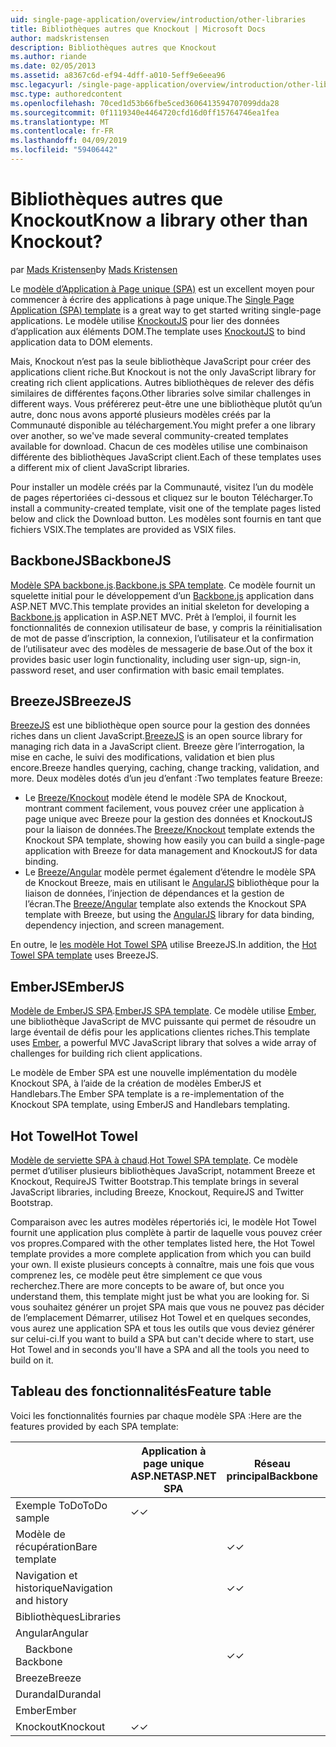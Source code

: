 ```yaml
---
uid: single-page-application/overview/introduction/other-libraries
title: Bibliothèques autres que Knockout | Microsoft Docs
author: madskristensen
description: Bibliothèques autres que Knockout
ms.author: riande
ms.date: 02/05/2013
ms.assetid: a8367c6d-ef94-4dff-a010-5eff9e6eea96
msc.legacyurl: /single-page-application/overview/introduction/other-libraries
msc.type: authoredcontent
ms.openlocfilehash: 70ced1d53b66fbe5ced3606413594707099dda28
ms.sourcegitcommit: 0f1119340e4464720cfd16d0ff15764746ea1fea
ms.translationtype: MT
ms.contentlocale: fr-FR
ms.lasthandoff: 04/09/2019
ms.locfileid: "59406442"
---
```

# <a name="know-a-library-other-than-knockout"></a><span data-ttu-id="d53df-104">Bibliothèques autres que Knockout</span><span class="sxs-lookup"><span data-stu-id="d53df-104">Know a library other than Knockout?</span></span>

<span data-ttu-id="d53df-105">par [Mads Kristensen](https://github.com/madskristensen)</span><span class="sxs-lookup"><span data-stu-id="d53df-105">by [Mads Kristensen](https://github.com/madskristensen)</span></span>

<span data-ttu-id="d53df-106">Le [modèle d’Application à Page unique (SPA)](knockoutjs-template.md) est un excellent moyen pour commencer à écrire des applications à page unique.</span><span class="sxs-lookup"><span data-stu-id="d53df-106">The [Single Page Application (SPA) template](knockoutjs-template.md) is a great way to get started writing single-page applications.</span></span> <span data-ttu-id="d53df-107">Le modèle utilise [KnockoutJS](http://knockoutjs.com/) pour lier des données d’application aux éléments DOM.</span><span class="sxs-lookup"><span data-stu-id="d53df-107">The template uses [KnockoutJS](http://knockoutjs.com/) to bind application data to DOM elements.</span></span>

<span data-ttu-id="d53df-108">Mais, Knockout n’est pas la seule bibliothèque JavaScript pour créer des applications client riche.</span><span class="sxs-lookup"><span data-stu-id="d53df-108">But Knockout is not the only JavaScript library for creating rich client applications.</span></span> <span data-ttu-id="d53df-109">Autres bibliothèques de relever des défis similaires de différentes façons.</span><span class="sxs-lookup"><span data-stu-id="d53df-109">Other libraries solve similar challenges in different ways.</span></span> <span data-ttu-id="d53df-110">Vous préférerez peut-être une une bibliothèque plutôt qu’un autre, donc nous avons apporté plusieurs modèles créés par la Communauté disponible au téléchargement.</span><span class="sxs-lookup"><span data-stu-id="d53df-110">You might prefer a one library over another, so we've made several community-created templates available for download.</span></span> <span data-ttu-id="d53df-111">Chacun de ces modèles utilise une combinaison différente des bibliothèques JavaScript client.</span><span class="sxs-lookup"><span data-stu-id="d53df-111">Each of these templates uses a different mix of client JavaScript libraries.</span></span>

<span data-ttu-id="d53df-112">Pour installer un modèle créés par la Communauté, visitez l’un du modèle de pages répertoriées ci-dessous et cliquez sur le bouton Télécharger.</span><span class="sxs-lookup"><span data-stu-id="d53df-112">To install a community-created template, visit one of the template pages listed below and click the Download button.</span></span> <span data-ttu-id="d53df-113">Les modèles sont fournis en tant que fichiers VSIX.</span><span class="sxs-lookup"><span data-stu-id="d53df-113">The templates are provided as VSIX files.</span></span>

## <a name="backbonejs"></a><span data-ttu-id="d53df-114">BackboneJS</span><span class="sxs-lookup"><span data-stu-id="d53df-114">BackboneJS</span></span>

<span data-ttu-id="d53df-115">[Modèle SPA backbone.js](../templates/backbonejs-template.md).</span><span class="sxs-lookup"><span data-stu-id="d53df-115">[Backbone.js SPA template](../templates/backbonejs-template.md).</span></span> <span data-ttu-id="d53df-116">Ce modèle fournit un squelette initial pour le développement d’un [Backbone.js](http://backbonejs.org/) application dans ASP.NET MVC.</span><span class="sxs-lookup"><span data-stu-id="d53df-116">This template provides an initial skeleton for developing a [Backbone.js](http://backbonejs.org/) application in ASP.NET MVC.</span></span> <span data-ttu-id="d53df-117">Prêt à l’emploi, il fournit les fonctionnalités de connexion utilisateur de base, y compris la réinitialisation de mot de passe d’inscription, la connexion, l’utilisateur et la confirmation de l’utilisateur avec des modèles de messagerie de base.</span><span class="sxs-lookup"><span data-stu-id="d53df-117">Out of the box it provides basic user login functionality, including user sign-up, sign-in, password reset, and user confirmation with basic email templates.</span></span>

## <a name="breezejs"></a><span data-ttu-id="d53df-118">BreezeJS</span><span class="sxs-lookup"><span data-stu-id="d53df-118">BreezeJS</span></span>

<span data-ttu-id="d53df-119">[BreezeJS](http://www.breezejs.com/?utm_source=ms-spa) est une bibliothèque open source pour la gestion des données riches dans un client JavaScript.</span><span class="sxs-lookup"><span data-stu-id="d53df-119">[BreezeJS](http://www.breezejs.com/?utm_source=ms-spa) is an open source library for managing rich data in a JavaScript client.</span></span> <span data-ttu-id="d53df-120">Breeze gère l’interrogation, la mise en cache, le suivi des modifications, validation et bien plus encore.</span><span class="sxs-lookup"><span data-stu-id="d53df-120">Breeze handles querying, caching, change tracking, validation, and more.</span></span> <span data-ttu-id="d53df-121">Deux modèles dotés d’un jeu d’enfant :</span><span class="sxs-lookup"><span data-stu-id="d53df-121">Two templates feature Breeze:</span></span>

- <span data-ttu-id="d53df-122">Le [Breeze/Knockout](../templates/breezeknockout-template.md) modèle étend le modèle SPA de Knockout, montrant comment facilement, vous pouvez créer une application à page unique avec Breeze pour la gestion des données et KnockoutJS pour la liaison de données.</span><span class="sxs-lookup"><span data-stu-id="d53df-122">The [Breeze/Knockout](../templates/breezeknockout-template.md) template extends the Knockout SPA template, showing how easily you can build a single-page application with Breeze for data management and KnockoutJS for data binding.</span></span>
- <span data-ttu-id="d53df-123">Le [Breeze/Angular](../templates/breezeangular-template.md) modèle permet également d’étendre le modèle SPA de Knockout Breeze, mais en utilisant le [AngularJS](http://angularjs.org) bibliothèque pour la liaison de données, l’injection de dépendances et la gestion de l’écran.</span><span class="sxs-lookup"><span data-stu-id="d53df-123">The [Breeze/Angular](../templates/breezeangular-template.md) template also extends the Knockout SPA template with Breeze, but using the [AngularJS](http://angularjs.org) library for data binding, dependency injection, and screen management.</span></span>

<span data-ttu-id="d53df-124">En outre, le [les modèle Hot Towel SPA](../templates/hottowel-template.md) utilise BreezeJS.</span><span class="sxs-lookup"><span data-stu-id="d53df-124">In addition, the [Hot Towel SPA template](../templates/hottowel-template.md) uses BreezeJS.</span></span>

## <a name="emberjs"></a><span data-ttu-id="d53df-125">EmberJS</span><span class="sxs-lookup"><span data-stu-id="d53df-125">EmberJS</span></span>

<span data-ttu-id="d53df-126">[Modèle de EmberJS SPA](../templates/emberjs-template.md).</span><span class="sxs-lookup"><span data-stu-id="d53df-126">[EmberJS SPA template](../templates/emberjs-template.md).</span></span> <span data-ttu-id="d53df-127">Ce modèle utilise [Ember](http://emberjs.com/), une bibliothèque JavaScript de MVC puissante qui permet de résoudre un large éventail de défis pour les applications clientes riches.</span><span class="sxs-lookup"><span data-stu-id="d53df-127">This template uses [Ember](http://emberjs.com/), a powerful MVC JavaScript library that solves a wide array of challenges for building rich client applications.</span></span>

<span data-ttu-id="d53df-128">Le modèle de Ember SPA est une nouvelle implémentation du modèle Knockout SPA, à l’aide de la création de modèles EmberJS et Handlebars.</span><span class="sxs-lookup"><span data-stu-id="d53df-128">The Ember SPA template is a re-implementation of the Knockout SPA template, using EmberJS and Handlebars templating.</span></span>

## <a name="hot-towel"></a><span data-ttu-id="d53df-129">Hot Towel</span><span class="sxs-lookup"><span data-stu-id="d53df-129">Hot Towel</span></span>

<span data-ttu-id="d53df-130">[Modèle de serviette SPA à chaud](../templates/hottowel-template.md).</span><span class="sxs-lookup"><span data-stu-id="d53df-130">[Hot Towel SPA template](../templates/hottowel-template.md).</span></span> <span data-ttu-id="d53df-131">Ce modèle permet d’utiliser plusieurs bibliothèques JavaScript, notamment Breeze et Knockout, RequireJS Twitter Bootstrap.</span><span class="sxs-lookup"><span data-stu-id="d53df-131">This template brings in several JavaScript libraries, including Breeze, Knockout, RequireJS and Twitter Bootstrap.</span></span>

<span data-ttu-id="d53df-132">Comparaison avec les autres modèles répertoriés ici, le modèle Hot Towel fournit une application plus complète à partir de laquelle vous pouvez créer vos propres.</span><span class="sxs-lookup"><span data-stu-id="d53df-132">Compared with the other templates listed here, the Hot Towel template provides a more complete application from which you can build your own.</span></span> <span data-ttu-id="d53df-133">Il existe plusieurs concepts à connaître, mais une fois que vous comprenez les, ce modèle peut être simplement ce que vous recherchez.</span><span class="sxs-lookup"><span data-stu-id="d53df-133">There are more concepts to be aware of, but once you understand them, this template might just be what you are looking for.</span></span> <span data-ttu-id="d53df-134">Si vous souhaitez générer un projet SPA mais que vous ne pouvez pas décider de l’emplacement Démarrer, utilisez Hot Towel et en quelques secondes, vous aurez une application SPA et tous les outils que vous deviez générer sur celui-ci.</span><span class="sxs-lookup"><span data-stu-id="d53df-134">If you want to build a SPA but can't decide where to start, use Hot Towel and in seconds you'll have a SPA and all the tools you need to build on it.</span></span>

## <a name="feature-table"></a><span data-ttu-id="d53df-135">Tableau des fonctionnalités</span><span class="sxs-lookup"><span data-stu-id="d53df-135">Feature table</span></span>

<span data-ttu-id="d53df-136">Voici les fonctionnalités fournies par chaque modèle SPA :</span><span class="sxs-lookup"><span data-stu-id="d53df-136">Here are the features provided by each SPA template:</span></span>


|                        | <span data-ttu-id="d53df-137">Application à page unique ASP.NET</span><span class="sxs-lookup"><span data-stu-id="d53df-137">ASP.NET SPA</span></span> | <span data-ttu-id="d53df-138">Réseau principal</span><span class="sxs-lookup"><span data-stu-id="d53df-138">Backbone</span></span> | <span data-ttu-id="d53df-139">Breeze/Angular</span><span class="sxs-lookup"><span data-stu-id="d53df-139">Breeze/Angular</span></span> | <span data-ttu-id="d53df-140">Breeze/KO</span><span class="sxs-lookup"><span data-stu-id="d53df-140">Breeze/KO</span></span> |  <span data-ttu-id="d53df-141">Ember</span><span class="sxs-lookup"><span data-stu-id="d53df-141">Ember</span></span>   | <span data-ttu-id="d53df-142">Hot Towel</span><span class="sxs-lookup"><span data-stu-id="d53df-142">Hot Towel</span></span> |
|------------------------|-------------|----------|----------------|-----------|----------|-----------|
|      <span data-ttu-id="d53df-143">Exemple ToDo</span><span class="sxs-lookup"><span data-stu-id="d53df-143">ToDo sample</span></span>       |  <span data-ttu-id="d53df-144">&#10003;</span><span class="sxs-lookup"><span data-stu-id="d53df-144">&#10003;</span></span>   |          |    <span data-ttu-id="d53df-145">&#10003;</span><span class="sxs-lookup"><span data-stu-id="d53df-145">&#10003;</span></span>    | <span data-ttu-id="d53df-146">&#10003;</span><span class="sxs-lookup"><span data-stu-id="d53df-146">&#10003;</span></span>  | <span data-ttu-id="d53df-147">&#10003;</span><span class="sxs-lookup"><span data-stu-id="d53df-147">&#10003;</span></span> |           |
|     <span data-ttu-id="d53df-148">Modèle de récupération</span><span class="sxs-lookup"><span data-stu-id="d53df-148">Bare template</span></span>      |             | <span data-ttu-id="d53df-149">&#10003;</span><span class="sxs-lookup"><span data-stu-id="d53df-149">&#10003;</span></span> |                |           |          | <span data-ttu-id="d53df-150">&#10003;</span><span class="sxs-lookup"><span data-stu-id="d53df-150">&#10003;</span></span>  |
| <span data-ttu-id="d53df-151">Navigation et historique</span><span class="sxs-lookup"><span data-stu-id="d53df-151">Navigation and history</span></span> |             | <span data-ttu-id="d53df-152">&#10003;</span><span class="sxs-lookup"><span data-stu-id="d53df-152">&#10003;</span></span> |    <span data-ttu-id="d53df-153">&#10003;</span><span class="sxs-lookup"><span data-stu-id="d53df-153">&#10003;</span></span>    |           | <span data-ttu-id="d53df-154">&#10003;</span><span class="sxs-lookup"><span data-stu-id="d53df-154">&#10003;</span></span> | <span data-ttu-id="d53df-155">&#10003;</span><span class="sxs-lookup"><span data-stu-id="d53df-155">&#10003;</span></span>  |
|        <span data-ttu-id="d53df-156">Bibliothèques</span><span class="sxs-lookup"><span data-stu-id="d53df-156">Libraries</span></span>       |             |          |                |           |          |           |
|        <span data-ttu-id="d53df-157">Angular</span><span class="sxs-lookup"><span data-stu-id="d53df-157">Angular</span></span>         |             |          |    <span data-ttu-id="d53df-158">&#10003;</span><span class="sxs-lookup"><span data-stu-id="d53df-158">&#10003;</span></span>    |           |          |           |
|    <span data-ttu-id="d53df-159">&#8195;Backbone</span><span class="sxs-lookup"><span data-stu-id="d53df-159">&#8195;Backbone</span></span>     |             | <span data-ttu-id="d53df-160">&#10003;</span><span class="sxs-lookup"><span data-stu-id="d53df-160">&#10003;</span></span> |                |           |          |           |
|         <span data-ttu-id="d53df-161">Breeze</span><span class="sxs-lookup"><span data-stu-id="d53df-161">Breeze</span></span>         |             |          |    <span data-ttu-id="d53df-162">&#10003;</span><span class="sxs-lookup"><span data-stu-id="d53df-162">&#10003;</span></span>    | <span data-ttu-id="d53df-163">&#10003;</span><span class="sxs-lookup"><span data-stu-id="d53df-163">&#10003;</span></span>  |          | <span data-ttu-id="d53df-164">&#10003;</span><span class="sxs-lookup"><span data-stu-id="d53df-164">&#10003;</span></span>  |
|        <span data-ttu-id="d53df-165">Durandal</span><span class="sxs-lookup"><span data-stu-id="d53df-165">Durandal</span></span>        |             |          |                |           |          | <span data-ttu-id="d53df-166">&#10003;</span><span class="sxs-lookup"><span data-stu-id="d53df-166">&#10003;</span></span>  |
|         <span data-ttu-id="d53df-167">Ember</span><span class="sxs-lookup"><span data-stu-id="d53df-167">Ember</span></span>          |             |          |                |           | <span data-ttu-id="d53df-168">&#10003;</span><span class="sxs-lookup"><span data-stu-id="d53df-168">&#10003;</span></span> |           |
|        <span data-ttu-id="d53df-169">Knockout</span><span class="sxs-lookup"><span data-stu-id="d53df-169">Knockout</span></span>        |  <span data-ttu-id="d53df-170">&#10003;</span><span class="sxs-lookup"><span data-stu-id="d53df-170">&#10003;</span></span>   |          |                | <span data-ttu-id="d53df-171">&#10003;</span><span class="sxs-lookup"><span data-stu-id="d53df-171">&#10003;</span></span>  |          | <span data-ttu-id="d53df-172">&#10003;</span><span class="sxs-lookup"><span data-stu-id="d53df-172">&#10003;</span></span>  |

